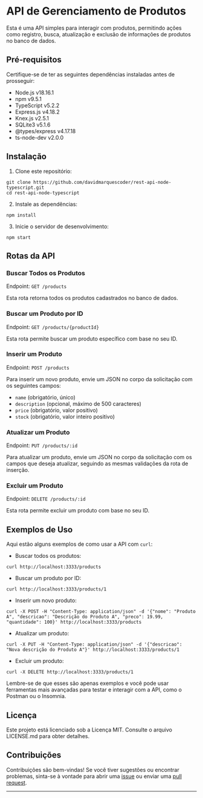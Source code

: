 # API de Gerenciamento de Produtos

Esta é uma API simples para interagir com produtos, permitindo ações como registro, busca, atualização e exclusão de informações de produtos no banco de dados. 

## Pré-requisitos

Certifique-se de ter as seguintes dependências instaladas antes de prosseguir:

- Node.js v18.16.1
- npm v9.5.1
- TypeScript v5.2.2
- Express.js v4.18.2
- Knex.js v2.5.1
- SQLite3 v5.1.6
- @types/express v4.17.18
- ts-node-dev v2.0.0

## Instalação

1. Clone este repositório:

```shell
git clone https://github.com/davidmarquescoder/rest-api-node-typescript.git
cd rest-api-node-typescript
```

2. Instale as dependências:

```shell
npm install
```

3. Inicie o servidor de desenvolvimento:

```shell
npm start
```

## Rotas da API

### Buscar Todos os Produtos

Endpoint: `GET /products`

Esta rota retorna todos os produtos cadastrados no banco de dados.

### Buscar um Produto por ID

Endpoint: `GET /products/{productId}`

Esta rota permite buscar um produto específico com base no seu ID.

### Inserir um Produto

Endpoint: `POST /products`

Para inserir um novo produto, envie um JSON no corpo da solicitação com os seguintes campos:

- `name` (obrigatório, único)
- `description` (opcional, máximo de 500 caracteres)
- `price` (obrigatório, valor positivo)
- `stock` (obrigatório, valor inteiro positivo)

### Atualizar um Produto

Endpoint: `PUT /products/:id`

Para atualizar um produto, envie um JSON no corpo da solicitação com os campos que deseja atualizar, seguindo as mesmas validações da rota de inserção.

### Excluir um Produto

Endpoint: `DELETE /products/:id`

Esta rota permite excluir um produto com base no seu ID.

## Exemplos de Uso

Aqui estão alguns exemplos de como usar a API com `curl`:

- Buscar todos os produtos:

```shell
curl http://localhost:3333/products
```

- Buscar um produto por ID:

```shell
curl http://localhost:3333/products/1
```

- Inserir um novo produto:

```shell
curl -X POST -H "Content-Type: application/json" -d '{"nome": "Produto A", "descricao": "Descrição do Produto A", "preco": 19.99, "quantidade": 100}' http://localhost:3333/products
```

- Atualizar um produto:

```shell
curl -X PUT -H "Content-Type: application/json" -d '{"descricao": "Nova descrição do Produto A"}' http://localhost:3333/products/1
```

- Excluir um produto:

```shell
curl -X DELETE http://localhost:3333/products/1
```

Lembre-se de que esses são apenas exemplos e você pode usar ferramentas mais avançadas para testar e interagir com a API, como o Postman ou o Insomnia.

## Licença

Este projeto está licenciado sob a Licença MIT. Consulte o arquivo LICENSE.md para obter detalhes.

## Contribuições

Contribuições são bem-vindas! Se você tiver sugestões ou encontrar problemas, sinta-se à vontade para abrir uma [issue](https://github.com/davidmarquescoder/rest-api-node-typescript/issues) ou enviar uma [pull request](https://github.com/davidmarquescoder/rest-api-node-typescript/pulls).

---